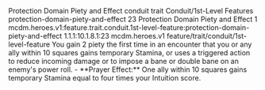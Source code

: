 <ability>
  <name>Protection Domain Piety and Effect</name>
  <metadata>
    <class>conduit</class>
    <feature_type>trait</feature_type>
    <file_dpath>Conduit/1st-Level Features</file_dpath>
    <item_id>protection-domain-piety-and-effect</item_id>
    <item_index>23</item_index>
    <item_name>Protection Domain Piety and Effect</item_name>
    <level>1</level>
    <scc>mcdm.heroes.v1:feature.trait.conduit.1st-level-feature:protection-domain-piety-and-effect</scc>
    <scdc>1.1.1:10.1.8.1:23</scdc>
    <source>mcdm.heroes.v1</source>
    <type>feature/trait/conduit/1st-level-feature</type>
  </metadata>
  <effects>
    <effect type="mundane" name="Piety">You gain 2 piety the first time in an encounter that you or any ally within 10 squares gains temporary Stamina, or uses a triggered action to reduce incoming damage or to impose a bane or double bane on an enemy&apos;s power roll.
- **Prayer Effect:** One ally within 10 squares gains temporary Stamina equal to four times your Intuition score.</effect>
  </effects>
</ability>
